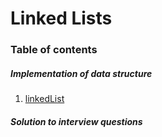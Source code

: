 # Linked Lists

### Table of contents

##### Implementation of data structure
1. [linkedList](./linkedList)

##### Solution to interview questions
